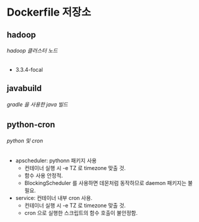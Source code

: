 Dockerfile 저장소
=============

hadoop
-------------
###### hadoop 클러스터 노드
* 3.3.4-focal

javabuild
-------------
###### gradle 을 사용한 java 빌드

python-cron
-------------
###### python 및 cron
* apscheduler: pythonn 패키지 사용
  * 컨테이너 실행 시 -e TZ 로 timezone 맞출 것.
  * 함수 사용 안정적.
  * BlockingScheduler 를 사용하면 데몬처럼 동작하므로 daemon 패키지는 불필요.
* service: 컨테이너 내부 cron 사용.
  * 컨테이너 실행 시 -e TZ 로 timezone 맞출 것.
  * cron 으로 실행한 스크립트의 함수 호출이 불안정함.
